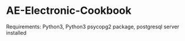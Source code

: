 # AE-Electronic-Cookbook
Requirements: Python3, Python3 psycopg2 package, postgresql server installed